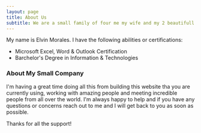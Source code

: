 ```yaml
---
layout: page
title: About Us
subtitle: We are a small family of four me my wife and my 2 beautifull boys
---
```


My name is Elvin Morales. I have the following abilities or certifications:

- Microsoft Excel, Word & Outlook Certification
- Barchelor's Degree in Information & Technologies



### About My Small Company

I'm having a great time doing all this from building this website tha you are currently using, working with amazing people and meeting incredible people from all over the world. I'm always happy to help and if you have any questions or concerns reach out to me and I will get back to you as soon as possible.

Thanks for all the support!
